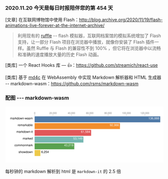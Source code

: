 ### 2020.11.20 今天是每日时报陪伴您的第 454 天

[文章] 在互联网博物馆中使用 Flash：<http://blog.archive.org/2020/11/19/flash-animations-live-forever-at-the-internet-archive/>

> 利用现有的 [ruffle](https://ruffle.rs/) -- flash 模拟器，互联网档案馆的模拟系统增加了 Flash 支持，让一部分 Flash 项目在浏览器中播放，就像你安装了 Flash 插件一样。虽然 Ruffle 与 Flash 的兼容性不到 100% ，但它将在浏览器中以流畅和准确的速度播放大量的历史 Flash 动画。

[类库] 一个 React Hooks 库 — 👍：<https://github.com/streamich/react-use>

[类库] 基于 [md4c](https://github.com/mity/md4c) 在 WebAssembly 中实现 Markdown 解析器和 HTML 生成器 -- markdown-wasm：<https://github.com/rsms/markdown-wasm>

### 配图 --- markdown-wasm

![](https://github.com/rsms/markdown-wasm/raw/master/test/benchmark/results/avg-ops-per-sec.svg)

每秒钟的 markdown 解析到 html 是 `markdown-it` 的 2.5 倍
